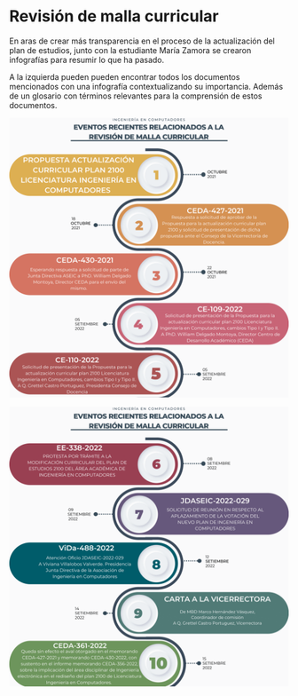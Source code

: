 # Revisión de malla curricular

En aras de crear más transparencia en el proceso de la actualización del plan de estudios, junto con la estudiante María Zamora se crearon infografías para resumir lo que ha pasado.

A la izquierda pueden pueden encontrar todos los documentos mencionados con una infografía contextualizando su importancia. Además de un glosario con términos relevantes para la comprensión de estos documentos.

![](https://raw.githubusercontent.com/aseic/assets/master/revision_curricular/timeline_1.png "Timeline de sucesos")

![](https://raw.githubusercontent.com/aseic/assets/master/revision_curricular/timeline_2.png "Timeline de sucesos")